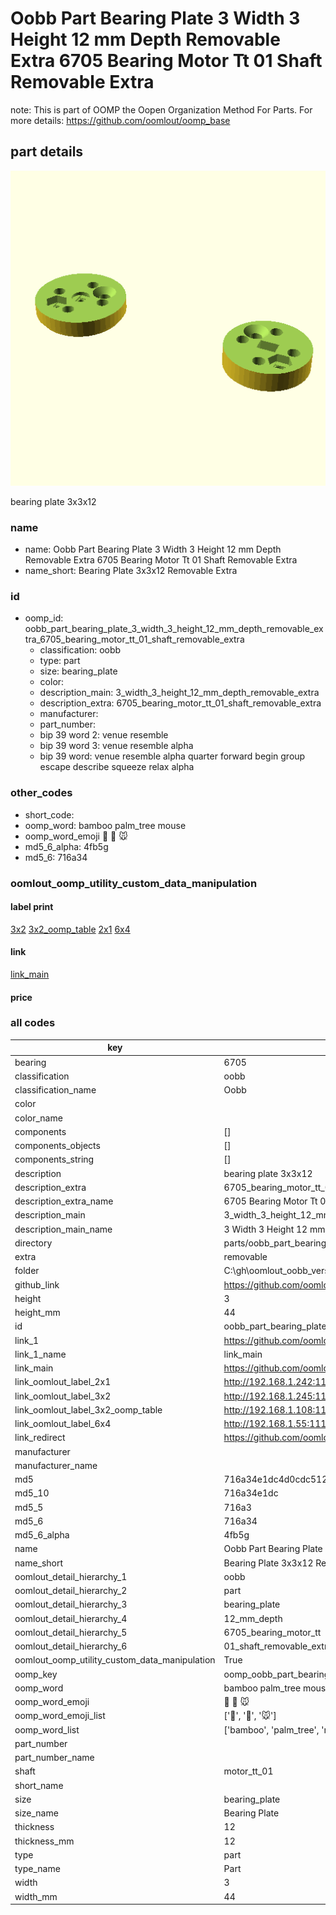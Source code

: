 # Oobb Part Bearing Plate 3 Width 3 Height 12 mm Depth Removable Extra 6705 Bearing Motor Tt 01 Shaft Removable Extra  

note: This is part of OOMP the Oopen Organization Method For Parts. For more details: https://github.com/oomlout/oomp_base

##  part details
  

[![](3dpr.png)](3dpr.png)

bearing plate 3x3x12



### name
* name: Oobb Part Bearing Plate 3 Width 3 Height 12 mm Depth Removable Extra 6705 Bearing Motor Tt 01 Shaft Removable Extra
* name_short: Bearing Plate 3x3x12 Removable Extra
### id
* oomp_id: oobb_part_bearing_plate_3_width_3_height_12_mm_depth_removable_extra_6705_bearing_motor_tt_01_shaft_removable_extra
  * classification: oobb
  * type: part
  * size: bearing_plate
  * color: 
  * description_main: 3_width_3_height_12_mm_depth_removable_extra
  * description_extra: 6705_bearing_motor_tt_01_shaft_removable_extra
  * manufacturer: 
  * part_number: 
  * bip 39 word 2: venue resemble
  * bip 39 word 3: venue resemble alpha
  * bip 39 word: venue resemble alpha quarter forward begin group escape describe squeeze relax alpha

### other_codes
* short_code: 
* oomp_word: bamboo palm_tree mouse
* oomp_word_emoji :bamboo: :palm_tree: :mouse:
* md5_6_alpha: 4fb5g
* md5_6: 716a34






### oomlout_oomp_utility_custom_data_manipulation
#### label print
[3x2](http://192.168.1.245:1112/?label=oomp%204fb5g)
[3x2_oomp_table](http://192.168.1.108:1112/?label=oomp%204fb5g)
[2x1](http://192.168.1.242:1112/?label=oomp%204fb5g)
[6x4](http://192.168.1.55:1112/?label=oomp%204fb5g)    

#### link

[link_main](https://github.com/oomlout/oomlout_oobb_version_4_generated_parts/tree/main/navigation_oomp/oobb/part/bearing_plate/3_width_3_height_12_mm_depth_removable_extra/6705_bearing_motor_tt_01_shaft_removable_extra/part)                              

#### price







### all codes 
| key | value |  
| --- | --- |  
| bearing | 6705 |  
| classification | oobb |  
| classification_name | Oobb |  
| color |  |  
| color_name |  |  
| components | [] |  
| components_objects | [] |  
| components_string | [] |  
| description | bearing plate 3x3x12 |  
| description_extra | 6705_bearing_motor_tt_01_shaft_removable_extra |  
| description_extra_name | 6705 Bearing Motor Tt 01 Shaft Removable Extra |  
| description_main | 3_width_3_height_12_mm_depth_removable_extra |  
| description_main_name | 3 Width 3 Height 12 mm Depth Removable Extra |  
| directory | parts/oobb_part_bearing_plate_3_width_3_height_12_mm_depth_removable_extra_6705_bearing_motor_tt_01_shaft_removable_extra |  
| extra | removable |  
| folder | C:\gh\oomlout_oobb_version_4_generated_parts\parts\oobb_part_bearing_plate_3_width_3_height_12_mm_depth_removable_extra_6705_bearing_motor_tt_01_shaft_removable_extra |  
| github_link | https://github.com/oomlout/oomlout_oomp_part_src/tree/main/parts/oobb_part_bearing_plate_3_width_3_height_12_mm_depth_removable_extra_6705_bearing_motor_tt_01_shaft_removable_extra |  
| height | 3 |  
| height_mm | 44 |  
| id | oobb_part_bearing_plate_3_width_3_height_12_mm_depth_removable_extra_6705_bearing_motor_tt_01_shaft_removable_extra |  
| link_1 | https://github.com/oomlout/oomlout_oobb_version_4_generated_parts/tree/main/navigation_oomp/oobb/part/bearing_plate/3_width_3_height_12_mm_depth_removable_extra/6705_bearing_motor_tt_01_shaft_removable_extra/part |  
| link_1_name | link_main |  
| link_main | https://github.com/oomlout/oomlout_oobb_version_4_generated_parts/tree/main/navigation_oomp/oobb/part/bearing_plate/3_width_3_height_12_mm_depth_removable_extra/6705_bearing_motor_tt_01_shaft_removable_extra/part |  
| link_oomlout_label_2x1 | http://192.168.1.242:1112/?label=oomp%204fb5g |  
| link_oomlout_label_3x2 | http://192.168.1.245:1112/?label=oomp%204fb5g |  
| link_oomlout_label_3x2_oomp_table | http://192.168.1.108:1112/?label=oomp%204fb5g |  
| link_oomlout_label_6x4 | http://192.168.1.55:1112/?label=oomp%204fb5g |  
| link_redirect | https://github.com/oomlout/oomlout_oobb_version_4_generated_parts/tree/main/parts/oobb_bearing_plate_03_03_12_6705_ex_removable_sh_motor_tt_01 |  
| manufacturer |  |  
| manufacturer_name |  |  
| md5 | 716a34e1dc4d0cdc512deaf60e2dd793 |  
| md5_10 | 716a34e1dc |  
| md5_5 | 716a3 |  
| md5_6 | 716a34 |  
| md5_6_alpha | 4fb5g |  
| name | Oobb Part Bearing Plate 3 Width 3 Height 12 mm Depth Removable Extra 6705 Bearing Motor Tt 01 Shaft Removable Extra |  
| name_short | Bearing Plate 3x3x12 Removable Extra |  
| oomlout_detail_hierarchy_1 | oobb |  
| oomlout_detail_hierarchy_2 | part |  
| oomlout_detail_hierarchy_3 | bearing_plate |  
| oomlout_detail_hierarchy_4 | 12_mm_depth |  
| oomlout_detail_hierarchy_5 | 6705_bearing_motor_tt |  
| oomlout_detail_hierarchy_6 | 01_shaft_removable_extra |  
| oomlout_oomp_utility_custom_data_manipulation | True |  
| oomp_key | oomp_oobb_part_bearing_plate_3_width_3_height_12_mm_depth_removable_extra_6705_bearing_motor_tt_01_shaft_removable_extra |  
| oomp_word | bamboo palm_tree mouse |  
| oomp_word_emoji | :bamboo: :palm_tree: :mouse: |  
| oomp_word_emoji_list | [':bamboo:', ':palm_tree:', ':mouse:'] |  
| oomp_word_list | ['bamboo', 'palm_tree', 'mouse'] |  
| part_number |  |  
| part_number_name |  |  
| shaft | motor_tt_01 |  
| short_name |  |  
| size | bearing_plate |  
| size_name | Bearing Plate |  
| thickness | 12 |  
| thickness_mm | 12 |  
| type | part |  
| type_name | Part |  
| width | 3 |  
| width_mm | 44 |  

